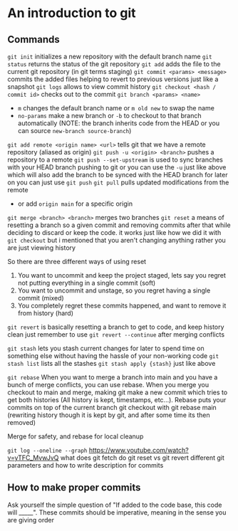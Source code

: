 # An introduction to git

## Commands

`git init` initializes a new repository with the default branch name
`git status` returns the status of the git repository
`git add` adds the file to the current git repository (in git terms staging)
`git commit <params> <message>` commits the added files helping to revert to previous versions just like a snapshot
`git logs` allows to view commit history
`git checkout <hash / commit id>` checks out to the commit
`git branch <params> <name>`

- `m` changes the default branch name or `m old new` to swap the name
- `no-params` make a new branch or `-b` to checkout to that branch automatically (NOTE: the branch inherits code from the HEAD or you can source `new-branch source-branch`)

`git add remote <origin name> <url>` tells git that we have a remote repository (aliased as origin)
`git push -u <origin> <branch>` pushes a repository to a remote
`git push --set-upstream` is used to sync branches with your HEAD branch pushing to git or you can use the `-u` just like above which will also add the branch to be synced with the HEAD branch
for later on you can just use `git push`
`git pull` pulls updated modifications from the remote

- or  add `origin main` for a specific origin

`git merge <branch> <branch>` merges two branches
`git reset` a means of resetting a branch so a given commit and removing commits after that while deciding to discard or keep the code. it works just like how we did it with `git checkout` but i mentioned that you aren't changing anything rather you are just viewing history

So there are three different ways of using reset

1. You want to uncommit and keep the project staged, lets say you regret not putting everything in a single commit (soft)
2. You want to uncommit and unstage, so you regret having a single commit (mixed)
3. You completely regret these commits happened, and want to remove it from history (hard)

`git revert` is basically resetting a branch to get to code, and keep history clean
just remember to use `git revert --continue` after merging conflicts

`git stash` lets you stash current changes for later to spend time on something else without having the hassle of your non-working code
`git stash list` lists all the stashes
`git stash apply {stash}` just like above

`git rebase` When you want to merge a branch into main and you have a bunch of merge conflicts, you can use rebase. When you merge you checkout to main and merge, making git make a new commit which tries to get both histories (All history is kept, timestamps, etc...). Rebase puts your commits on top of the current branch git checkout with git rebase main (rewriting history though it is kept by git, and after some time its then removed)

Merge for safety, and rebase for local cleanup

`git log --oneline --graph`
https://www.youtube.com/watch?v=yTFC_MvwJvQ
what does git fetch do
git reset vs git revert
different git parameters and how to write description for commits

## How to make proper commits

Ask yourself the simple question of "If added to the code base, this code will _____". These commits should be imperative, meaning in the sense you are giving order
